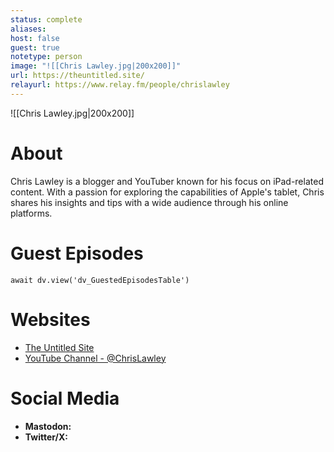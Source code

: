 ```yaml
---
status: complete
aliases: 
host: false
guest: true
notetype: person
image: "![[Chris Lawley.jpg|200x200]]"
url: https://theuntitled.site/
relayurl: https://www.relay.fm/people/chrislawley
---
```


![[Chris Lawley.jpg|200x200]]

# About
Chris Lawley is a blogger and YouTuber known for his focus on iPad-related content. With a passion for exploring the capabilities of Apple's tablet, Chris shares his insights and tips with a wide audience through his online platforms.

# Guest Episodes
```dataviewjs
await dv.view('dv_GuestedEpisodesTable')
```
# Websites
- [The Untitled Site](https://theuntitled.site)
- [YouTube Channel - @ChrisLawley](https://www.youtube.com/@ChrisLawley)

# Social Media
- **Mastodon:** 
- **Twitter/X:** 